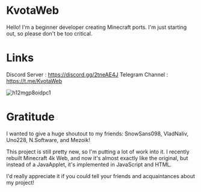 # KvotaWeb
Hello! I'm a beginner developer creating Minecraft ports. I'm just starting out, so please don't be too critical.

# Links
Discord Server : https://discord.gg/2tneAE4J
Telegram Channel : https://t.me/KvotaWeb


![h12mgp8oidpc1](https://github.com/PeytonPlayz595/Alpha-v1.2.6/assets/106421860/324a94c1-468f-4907-9127-64bdf12906c8)


# Gratitude

I wanted to give a huge shoutout to my friends: SnowSans098, VladNaliv, Uno228, N.Software, and Mezoik!


This project is still pretty new, so I'm putting a lot of work into it. I recently rebuilt Minecraft 4k Web, and now it's almost exactly like the original, but instead of a JavaApplet, it's implemented in JavaScript and HTML.


I'd really appreciate it if you could tell your friends and acquaintances about my project!

